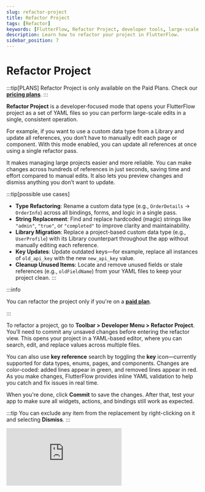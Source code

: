 ```yaml
---
slug: refactor-project
title: Refactor Project
tags: [Refactor]
keywords: [FlutterFlow, Refactor Project, developer tools, large-scale edits, rename , key reference search, developer menu]
description: Learn how to refactor your project in FlutterFlow.
sidebar_position: 7
---
```


# Refactor Project

:::tip[PLANS]
Refactor Project is only available on the Paid Plans. Check our [**pricing plans**](https://flutterflow.io/pricing).
:::

**Refactor Project** is a developer‑focused mode that opens your FlutterFlow project as a set of YAML files so you can perform large-scale edits in a single, consistent operation.

For example, if you want to use a custom data type from a Library and update all references, you don’t have to manually edit each page or component. With this mode enabled, you can update all references at once using a single refactor pass.

It makes managing large projects easier and more reliable. You can make changes across hundreds of references in just seconds, saving time and effort compared to manual edits. It also lets you preview changes and dismiss anything you don’t want to update.

:::tip[possible use cases]
- **Type Refactoring**: Rename a custom data type (e.g., `OrderDetails` → `OrderInfo`) across all bindings, forms, and logic in a single pass.
- **String Replacement**: Find and replace hardcoded (magic) strings like `"admin"`, `"true"`, or `"completed"` to improve clarity and maintainability.
- **Library Migration**: Replace a project-based custom data type (e.g., `UserProfile`) with its Library counterpart throughout the app without manually editing each reference.
- **Key Updates**: Update outdated keys—for example, replace all instances of `old_api_key` with the new `new_api_key` value.
- **Cleanup Unused Items**: Locate and remove unused fields or stale references (e.g., `oldFieldName`) from your YAML files to keep your project clean.
:::

:::info

You can refactor the project only if you're on a [**paid plan**](https://www.flutterflow.io/pricing).

:::

To refactor a project, go to **Toolbar > Developer Menu > Refactor Project**. You’ll need to commit any unsaved changes before entering the refactor view. This opens your project in a YAML-based editor, where you can search, edit, and replace values across multiple files.

You can also use **key reference** search by toggling the **key** icon—currently supported for data types, enums, pages, and components. Changes are color-coded: added lines appear in green, and removed lines appear in red. As you make changes, FlutterFlow provides inline YAML validation to help you catch and fix issues in real time.

When you're done, click **Commit** to save the changes. After that, test your app to make sure all widgets, actions, and bindings still work as expected.

:::tip
You can exclude any item from the replacement by right-clicking on it and selecting **Dismiss**.
:::

<div style={{
    position: 'relative',
    paddingBottom: 'calc(56.67989417989418% + 41px)', // Keeps the aspect ratio and additional padding
    height: 0,
    width: '100%'}}>
    <iframe 
        src="https://demo.arcade.software/Uy4bDoJSGEIJtm4an8G6?embed&show_copy_link=true"
        title=""
        style={{
            position: 'absolute',
            top: 0,
            left: 0,
            width: '100%',
            height: '100%',
            colorScheme: 'light'
        }}
        frameborder="0"
        loading="lazy"
        webkitAllowFullScreen
        mozAllowFullScreen
        allowFullScreen
        allow="clipboard-write">
    </iframe>
</div>
<p></p>
